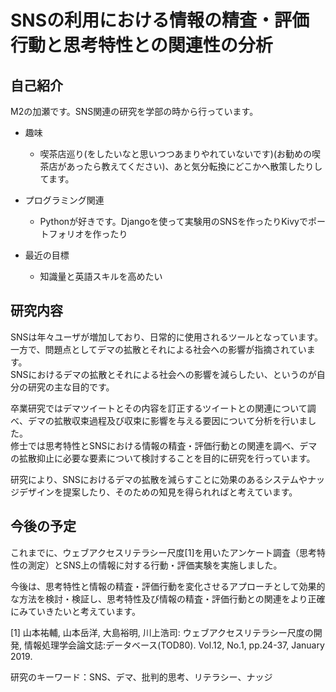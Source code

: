 # SNSの利用における情報の精査・評価行動と思考特性との関連性の分析

## 自己紹介
M2の加瀬です。SNS関連の研究を学部の時から行っています。

- 趣味
  - 喫茶店巡り(をしたいなと思いつつあまりやれていないです)(お勧めの喫茶店があったら教えてください)、あと気分転換にどこかへ散策したりしてます。

- プログラミング関連
  - Pythonが好きです。Djangoを使って実験用のSNSを作ったりKivyでポートフォリオを作ったり

- 最近の目標
  - 知識量と英語スキルを高めたい


## 研究内容
SNSは年々ユーザが増加しており、日常的に使用されるツールとなっています。一方で、問題点としてデマの拡散とそれによる社会への影響が指摘されています。<br>
SNSにおけるデマの拡散とそれによる社会への影響を減らしたい、というのが自分の研究の主な目的です。

卒業研究ではデマツイートとその内容を訂正するツイートとの関連について調べ、デマの拡散収束過程及び収束に影響を与える要因について分析を行いました。<br>
修士では思考特性とSNSにおける情報の精査・評価行動との関連を調べ、デマの拡散抑止に必要な要素について検討することを目的に研究を行っています。<br>

研究により、SNSにおけるデマの拡散を減らすことに効果のあるシステムやナッジデザインを提案したり、そのための知見を得られればと考えています。


## 今後の予定
これまでに、ウェブアクセスリテラシー尺度\[1]を用いたアンケート調査（思考特性の測定）とSNS上の情報に対する行動・評価実験を実施しました。

今後は、思考特性と情報の精査・評価行動を変化させるアプローチとして効果的な方法を検討・検証し、思考特性及び情報の精査・評価行動との関連をより正確にみていきたいと考えています。

\[1] 山本祐輔, 山本岳洋, 大島裕明, 川上浩司: ウェブアクセスリテラシー尺度の開発, 情報処理学会論文誌:データベース(TOD80). Vol.12, No.1, pp.24-37, January 2019.


研究のキーワード：SNS、デマ、批判的思考、リテラシー、ナッジ
